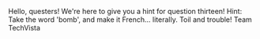 Hello, questers! We're here to give you a hint for question thirteen! Hint: Take the word 'bomb', and make it French... literally. Toil and trouble! Team TechVista
